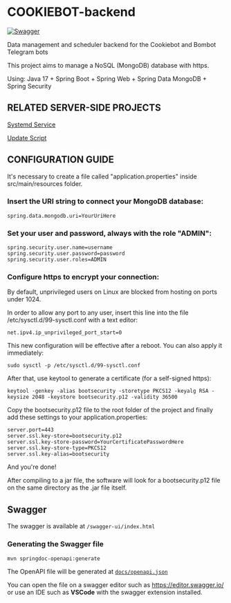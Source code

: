 # COOKIEBOT-backend

[![Swagger](https://img.shields.io/badge/-Swagger-%23Clojure?style=for-the-badge&logo=swagger&logoColor=white)](https://redocly.github.io/redoc/?url=https://raw.githubusercontent.com/MekhyW/COOKIEBOT-backend/refs/heads/main/docs/openapi.json)

Data management and scheduler backend for the Cookiebot and Bombot Telegram bots

This project aims to manage a NoSQL (MongoDB) database with https.

Using: Java 17 + Spring Boot + Spring Web + Spring Data MongoDB + Spring Security

## RELATED SERVER-SIDE PROJECTS

[Systemd Service](https://gitlab.com/myghiproj/ahss/-/blob/main/SystemdServices/javaserver%40.service)

[Update Script](https://gitlab.com/myghiproj/ahss/-/blob/main/BashScripts/cookiebot-update.sh)

## CONFIGURATION GUIDE

It's necessary to create a file called "application.properties" inside src/main/resources folder.

### Insert the URI string to connect your MongoDB database:

	spring.data.mongodb.uri=YourUriHere

### Set your user and password, always with the role "ADMIN":

	spring.security.user.name=username
	spring.security.user.password=password
	spring.security.user.roles=ADMIN

### Configure https to encrypt your connection:

By default, unprivileged users on Linux are blocked from hosting on ports under 1024.

In order to allow any port to any user, insert this line into the file /etc/sysctl.d/99-sysctl.conf with a text editor:

	net.ipv4.ip_unprivileged_port_start=0

This new configuration will be effective after a reboot. You can also apply it immediately:
	
	sudo sysctl -p /etc/sysctl.d/99-sysctl.conf

After that, use keytool to generate a certificate (for a self-signed https):

	keytool -genkey -alias bootsecurity -storetype PKCS12 -keyalg RSA -keysize 2048 -keystore bootsecurity.p12 -validity 36500
	
Copy the bootsecurity.p12 file to the root folder of the project and finally add these settings to your application.properties:

	server.port=443
	server.ssl.key-store=bootsecurity.p12
	server.ssl.key-store-password=YourCertificatePasswordHere
	server.ssl.key-store-type=PKCS12
	server.ssl.key-alias=bootsecurity

And you're done!

After compiling to a jar file, the software will look for a bootsecurity.p12 file on the same directory as the .jar file itself.


## Swagger

The swagger is available at `/swagger-ui/index.html`

### Generating the Swagger file

```shell
mvn springdoc-openapi:generate
```

The OpenAPI file will be generated at [`docs/openapi.json`](./docs/openapi.json)

You can open the file on a swagger editor such as https://editor.swagger.io/ or use an IDE such as **VSCode** with the swagger extension installed.

